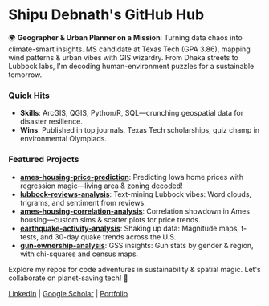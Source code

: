 # Shipu Debnath's GitHub Hub

🌍 **Geographer & Urban Planner on a Mission**: Turning data chaos into climate-smart insights. MS candidate at Texas Tech (GPA 3.86), mapping wind patterns & urban vibes with GIS wizardry. From Dhaka streets to Lubbock labs, I'm decoding human-environment puzzles for a sustainable tomorrow.

### Quick Hits
- **Skills**: ArcGIS, QGIS, Python/R, SQL—crunching geospatial data for disaster resilience.
- **Wins**: Published in top journals, Texas Tech scholarships, quiz champ in environmental Olympiads.

### Featured Projects
- **[ames-housing-price-prediction](https://github.com/your-username/ames-housing-price-prediction)**: Predicting Iowa home prices with regression magic—living area & zoning decoded!
- **[lubbock-reviews-analysis](https://github.com/your-username/lubbock-reviews-analysis)**: Text-mining Lubbock vibes: Word clouds, trigrams, and sentiment from reviews.
- **[ames-housing-correlation-analysis](https://github.com/your-username/ames-housing-correlation-analysis)**: Correlation showdown in Ames housing—custom sims & scatter plots for price trends.
- **[earthquake-activity-analysis](https://github.com/your-username/earthquake-activity-analysis)**: Shaking up data: Magnitude maps, t-tests, and 30-day quake trends across the U.S.
- **[gun-ownership-analysis](https://github.com/your-username/gun-ownership-analysis)**: GSS insights: Gun stats by gender & region, with chi-squares and census maps.

Explore my repos for code adventures in sustainability & spatial magic. Let's collaborate on planet-saving tech! 🚀

[LinkedIn](https://linkedin.com/in/your-profile) | [Google Scholar](https://scholar.google.com/citations?user=your-id) | [Portfolio](https://your-portfolio.com)
